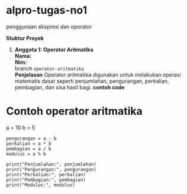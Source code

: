 # alpro-tugas-no1 <br/>
penggunaan ekspresi dan operator <br/>

**Stuktur Proyek** <br/>
1. **Anggota 1: Operator Aritmatika** <br/>
**Nama:** <br/>
**Nim:**  <br/>
branch ``operator-aritmatika`` <br/>
**Penjelasan** Operator aritmatika digunakan untuk melakukan operasi matematis dasar seperti penjumlahan, pengurangan, perkalian, pembagian, dan sisa hasil bagi.
**contoh code** <br/>
# Contoh operator aritmatika
a = 10
b = 5

```penjumlahan = a + b
pengurangan = a - b
perkalian = a * b
pembagian = a / b
modulus = a % b

print("Penjumlahan:", penjumlahan)
print("Pengurangan:", pengurangan)
print("Perkalian:", perkalian)
print("Pembagian:", pembagian)
print("Modulus:", modulus)












